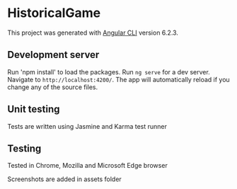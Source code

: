 # HistoricalGame

This project was generated with [Angular CLI](https://github.com/angular/angular-cli) version 6.2.3.

## Development server
Run 'npm install' to load the packages.
Run `ng serve` for a dev server. Navigate to `http://localhost:4200/`. The app will automatically reload if you change any of the source files.

## Unit testing
Tests are written using Jasmine and Karma test runner

## Testing
Tested in Chrome, Mozilla and Microsoft Edge browser

Screenshots are added in assets folder
